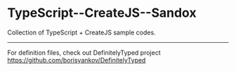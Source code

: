 TypeScript--CreateJS--Sandox
============================

Collection of TypeScript + CreateJS sample codes.

---------------------------------

For definition files, check out DefinitelyTyped project
https://github.com/borisyankov/DefinitelyTyped
